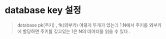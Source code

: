 # database key 설정

> database pk(주키) , fk(외부키) 이렇게 두개가 있는데 1:N에서 주키를 외부키에 할당하면 주키를 갖고있는 1은 N의 데이터를 읽을 수 있다 .

